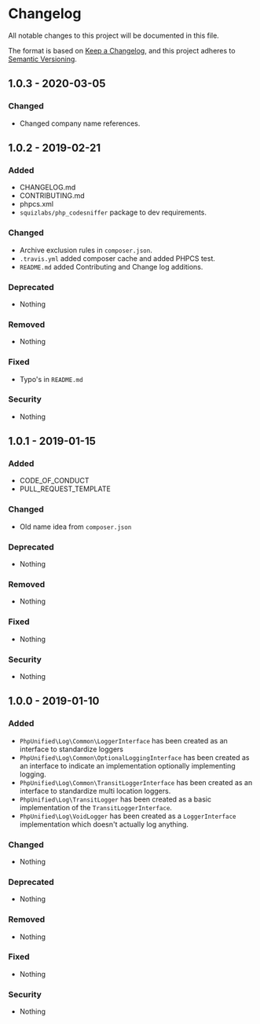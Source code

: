 # Changelog
All notable changes to this project will be documented in this file.

The format is based on [Keep a Changelog](https://keepachangelog.com/en/1.0.0/),
and this project adheres to [Semantic Versioning](https://semver.org/spec/v2.0.0.html).

## 1.0.3 - 2020-03-05
### Changed
- Changed company name references.

## 1.0.2 - 2019-02-21
### Added
- CHANGELOG.md
- CONTRIBUTING.md
- phpcs.xml
- `squizlabs/php_codesniffer` package to dev requirements.

### Changed
- Archive exclusion rules in `composer.json`.
- `.travis.yml` added composer cache and added PHPCS test.
- `README.md` added Contributing and Change log additions.

### Deprecated
- Nothing

### Removed
- Nothing

### Fixed
- Typo's in `README.md`

### Security
- Nothing

## 1.0.1 - 2019-01-15
### Added
- CODE_OF_CONDUCT
- PULL_REQUEST_TEMPLATE

### Changed
- Old name idea from `composer.json`

### Deprecated
- Nothing

### Removed
- Nothing

### Fixed
- Nothing

### Security
- Nothing

## 1.0.0 - 2019-01-10
### Added
- `PhpUnified\Log\Common\LoggerInterface` has been created as an interface to standardize loggers
- `PhpUnified\Log\Common\OptionalLoggingInterface` has been created as an interface to indicate an implementation optionally implementing logging.
- `PhpUnified\Log\Common\TransitLoggerInterface` has been created as an interface to standardize multi location loggers.
- `PhpUnified\Log\TransitLogger` has been created as a basic implementation of the `TransitLoggerInterface`.
- `PhpUnified\Log\VoidLogger` has been created as a `LoggerInterface` implementation which doesn't actually log anything.

### Changed
- Nothing

### Deprecated
- Nothing

### Removed
- Nothing

### Fixed
- Nothing

### Security
- Nothing

[Unreleased]: https://github.com/php-unified/log/compare/1.0.3...HEAD
[1.0.3]: https://github.com/php-unified/log/compare/1.0.2...1.0.3
[1.0.2]: https://github.com/php-unified/log/compare/1.0.1...1.0.2
[1.0.1]: https://github.com/php-unified/log/compare/1.0.0...1.0.1

